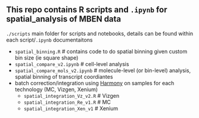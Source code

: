 ## This repo contains R scripts and `.ipynb` for spatial_analysis of MBEN data
`./scripts` main folder for scripts and notebooks, details can be found within each script/`.ipynb` documentaitons
  - `spatial_binning.R` # contains code to do spatial binning given custom bin size (ie square shape)
  - `spatial_compare_v2.ipynb` # cell-level analysis
  - `spatial_compare_mols_v2.ipynb` # molecule-level (or bin-level) analysis, spatial binning of transcript coordiantes
  - batch correction/integration using [Harmony](https://github.com/immunogenomics/harmony) on samples for each technology (MC, Vizgen, Xenium)
    - `spatial_integration_Vz_v2.R` # Vizgen
    - `spatial_integration_Re_v1.R` # MC
    - `spatial_integration_Xen_v1` # Xenium
